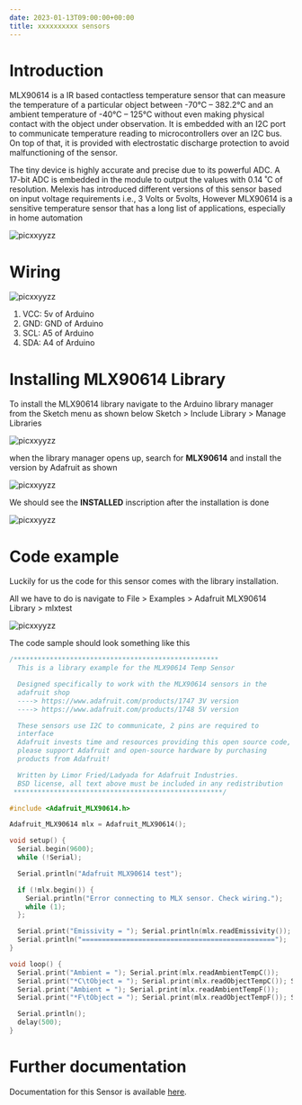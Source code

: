 ```yaml
---
date: 2023-01-13T09:00:00+00:00
title: xxxxxxxxxx sensors
---
```


# Introduction
MLX90614 is a IR based contactless temperature sensor that can measure the temperature of a particular object between -70°C – 382.2°C and an ambient temperature of -40°C – 125°C without even making physical contact with the object under observation. It is embedded with an I2C port to communicate temperature reading to microcontrollers over an I2C bus. On top of that, it is provided with electrostatic discharge protection to avoid malfunctioning of the sensor.

The tiny device is highly accurate and precise due to its powerful ADC. A 17-bit ADC is embedded in the module to output the values with 0.14 ˚C of resolution. Melexis has introduced different versions of this sensor based on input voltage requirements i.e., 3 Volts or 5volts, However MLX90614 is a sensitive temperature sensor that has a long list of applications, especially in home automation

![picxxyyzz](img/ir.jpg)

# Wiring

![picxxyyzz](img/pic1.png)

1. VCC:	5v of Arduino
2. GND:	GND of Arduino
3. SCL:	A5 of Arduino
4. SDA:	A4 of Arduino

# Installing MLX90614 Library

To install the MLX90614 library navigate to the Arduino library manager from the Sketch menu as shown below
Sketch > Include Library > Manage Libraries

![picxxyyzz](img/pic5.png)

when the library manager opens up, search for **MLX90614** and install the version by Adafruit as shown

![picxxyyzz](img/pic2.png)

We should see the **INSTALLED** inscription after the installation is done

![picxxyyzz](img/pic3.png)

# Code example

Luckily for us the code for this sensor comes with the library installation.

All we have to do is navigate to File > Examples > Adafruit MLX90614 Library > mlxtest

![picxxyyzz](img/pic4.png)

The code sample should look something like this

```c
/***************************************************
  This is a library example for the MLX90614 Temp Sensor

  Designed specifically to work with the MLX90614 sensors in the
  adafruit shop
  ----> https://www.adafruit.com/products/1747 3V version
  ----> https://www.adafruit.com/products/1748 5V version

  These sensors use I2C to communicate, 2 pins are required to
  interface
  Adafruit invests time and resources providing this open source code,
  please support Adafruit and open-source hardware by purchasing
  products from Adafruit!

  Written by Limor Fried/Ladyada for Adafruit Industries.
  BSD license, all text above must be included in any redistribution
 ****************************************************/

#include <Adafruit_MLX90614.h>

Adafruit_MLX90614 mlx = Adafruit_MLX90614();

void setup() {
  Serial.begin(9600);
  while (!Serial);

  Serial.println("Adafruit MLX90614 test");

  if (!mlx.begin()) {
    Serial.println("Error connecting to MLX sensor. Check wiring.");
    while (1);
  };

  Serial.print("Emissivity = "); Serial.println(mlx.readEmissivity());
  Serial.println("================================================");
}

void loop() {
  Serial.print("Ambient = "); Serial.print(mlx.readAmbientTempC());
  Serial.print("*C\tObject = "); Serial.print(mlx.readObjectTempC()); Serial.println("*C");
  Serial.print("Ambient = "); Serial.print(mlx.readAmbientTempF());
  Serial.print("*F\tObject = "); Serial.print(mlx.readObjectTempF()); Serial.println("*F");

  Serial.println();
  delay(500);
}
```

# Further documentation
Documentation for this Sensor is available [here](https://microcontrollerslab.com/mlx90614-contactless-ir-temperature-sensor-pinout-interfacing-arduino/).